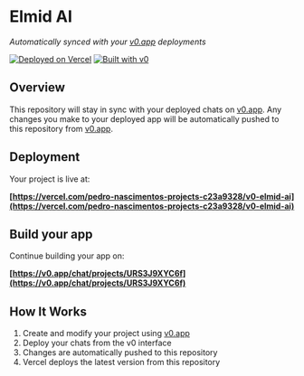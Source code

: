 # Elmid AI

*Automatically synced with your [v0.app](https://v0.app) deployments*

[![Deployed on Vercel](https://img.shields.io/badge/Deployed%20on-Vercel-black?style=for-the-badge&logo=vercel)](https://vercel.com/pedro-nascimentos-projects-c23a9328/v0-elmid-ai)
[![Built with v0](https://img.shields.io/badge/Built%20with-v0.app-black?style=for-the-badge)](https://v0.app/chat/projects/URS3J9XYC6f)

## Overview

This repository will stay in sync with your deployed chats on [v0.app](https://v0.app).
Any changes you make to your deployed app will be automatically pushed to this repository from [v0.app](https://v0.app).

## Deployment

Your project is live at:

**[https://vercel.com/pedro-nascimentos-projects-c23a9328/v0-elmid-ai](https://vercel.com/pedro-nascimentos-projects-c23a9328/v0-elmid-ai)**

## Build your app

Continue building your app on:

**[https://v0.app/chat/projects/URS3J9XYC6f](https://v0.app/chat/projects/URS3J9XYC6f)**

## How It Works

1. Create and modify your project using [v0.app](https://v0.app)
2. Deploy your chats from the v0 interface
3. Changes are automatically pushed to this repository
4. Vercel deploys the latest version from this repository